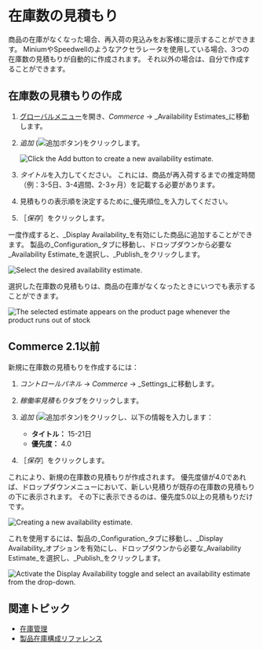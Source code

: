 # 在庫数の見積もり

商品の在庫がなくなった場合、再入荷の見込みをお客様に提示することができます。 MiniumやSpeedwellのようなアクセラレータを使用している場合、3つの在庫数の見積もりが自動的に作成されます。 それ以外の場合は、自分で作成することができます。

## 在庫数の見積もりの作成

1. [グローバルメニュー](../images/icon-applications-menu.png)を開き、_Commerce_ &rarr; _Availability Estimates_に移動します。

1. *追加* (![追加ボタン](../images/icon-add.png))をクリックします。

   ![Click the Add button to create a new availability estimate.](./availability-estimates/images/01.png)

1. *タイトル*を入力してください。 これには、商品が再入荷するまでの推定時間（例：3-5日、3-4週間、2-3ヶ月）を記載する必要があります。

1. 見積もりの表示順を決定するために_優先順位_を入力してください。

1. ［_保存_］をクリックします。

一度作成すると、_Display Availability_を有効にした商品に追加することができます。 製品の_Configuration_タブに移動し、ドロップダウンから必要な_Availability Estimate_を選択し、_Publish_をクリックします。

![Select the desired availability estimate.](./availability-estimates/images/02.png)

選択した在庫数の見積もりは、商品の在庫がなくなったときにいつでも表示することができます。

![The selected estimate appears on the product page whenever the product runs out of stock](./availability-estimates/images/03.png)

## Commerce 2.1以前

新規に在庫数の見積もりを作成するには：

1. *コントロールパネル* &rarr; _Commerce_ &rarr; _Settings_に移動します。

1. *稼働率見積もり*タブをクリックします。

1. *追加* (![追加ボタン](../images/icon-add.png))をクリックし、以下の情報を入力します：

   * **タイトル：** 15-21日
   * **優先度：** 4.0

1. ［_保存_］をクリックします。

これにより、新規の在庫数の見積もりが作成されます。 優先度値が4.0であれば、ドロップダウンメニューにおいて、新しい見積りが既存の在庫数の見積もりの下に表示されます。 その下に表示できるのは、優先度5.0以上の見積もりだけです。

![Creating a new availability estimate.](./availability-estimates/images/04.png)

これを使用するには、製品の_Configuration_タブに移動し、_Display Availability_オプションを有効にし、ドロップダウンから必要な_Availability Estimate_を選択し、_Publish_をクリックします。

![Activate the Display Availability toggle and select an availability estimate from the drop-down.](./availability-estimates/images/05.png)

## 関連トピック

* [在庫管理](../inventory-management.md)
* [製品在庫構成リファレンス](./product-inventory-configuration-reference-guide.md)
